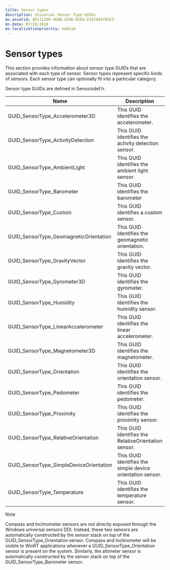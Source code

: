 ```yaml
---
title: Sensor types
description: Universal Sensor Type GUIDs
ms.assetid: AD1112ED-4EA8-429D-82E6-D1878447D5E3
ms.date: 07/20/2018
ms.localizationpriority: medium
---
```


# Sensor types

This section provides information about sensor type GUIDs that are associated with each type of sensor. Sensor types represent specific kinds of sensors. Each sensor type can optionally fit into a particular category.

Sensor type GUIDs are defined in Sensorsdef.h.

| Name | Description |
| --- | --- |
| GUID_SensorType_Accelerometer3D | This GUID identifies the accelerometer. |
| GUID_SensorType_ActivityDetection | This GUID identifies the activity detection sensor. |
| GUID_SensorType_AmbientLight | This GUID identifies the ambient light sensor. |
| GUID_SensorType_Barometer | This GUID identifies the barometer |
| GUID_SensorType_Custom | This GUID identifies a custom sensor. |
| GUID_SensorType_GeomagneticOrientation | This GUID identifies the geomagnetic orientation. |
| GUID_SensorType_GravityVector | This GUID identifies the gravity vector. |
| GUID_SensorType_Gyrometer3D | This GUID identifies the gyrometer. |
| GUID_SensorType_Humidity | This GUID identifies the humidity sensor. |
| GUID_SensorType_LinearAccelerometer | This GUID identifies the linear accelerometer. |
| GUID_SensorType_Magnetometer3D | This GUID identifies the magnetometer. |
| GUID_SensorType_Orientation | This GUID identifies the orientation sensor. |
| GUID_SensorType_Pedometer | This GUID identifies the pedometer. |
| GUID_SensorType_Proximity | This GUID identifies the proximity sensor. |
| GUID_SensorType_RelativeOrientation | This GUID identifies the RelativeOrientation sensor. |
| GUID_SensorType_SimpleDeviceOrientation | This GUID identifies the simple device orientation sensor. |
| GUID_SensorType_Temperature | This GUID identifies the temperature sensor. |

>[!NOTE]
> Compass and Inclinometer sensors are not directly exposed through the Windows universal sensors DDI. Instead, these two sensors are automatically constructed by the sensor stack on top of the GUID_SensorType_Orientation sensor.
> Compass and Inclinometer will be visible to WinRT applications whenever a GUID_SensorType_Orientation sensor is present on the system. Similarly, the altimeter sensor is automatically constructed by the sensor stack on top of the GUID_SensorType_Barometer sensor.


